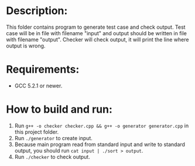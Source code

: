 # Description:
This folder contains program to generate test case and check output.
Test case will be in file with filename "input" and output should be written in file with filename "output".
Checker will check output, it will print the line where output is wrong.

# Requirements:
- GCC 5.2.1 or newer.

# How to  build and run:
1. Run `g++ -o checker checker.cpp && g++ -o generator generator.cpp` in this project folder.
2. Run `./generator` to create input.
3. Because main program read from standard input and write to standard output, you should run `cat input | ./sort > output`.
4. Run `./checker` to check output.
